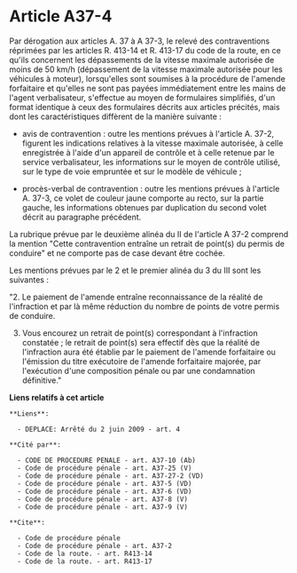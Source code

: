 # Article A37-4

Par dérogation aux articles A. 37 à A 37-3, le relevé des contraventions réprimées par les articles R. 413-14 et R. 413-17 du
code de la route, en ce qu'ils concernent les dépassements de la vitesse maximale autorisée de moins de 50 km/h (dépassement
de la vitesse maximale autorisée pour les véhicules à moteur), lorsqu'elles sont soumises à la procédure de l'amende
forfaitaire et qu'elles ne sont pas payées immédiatement entre les mains de l'agent verbalisateur, s'effectue au moyen de
formulaires simplifiés, d'un format identique à ceux des formulaires décrits aux articles précités, mais dont les
caractéristiques diffèrent de la manière suivante :

- avis de contravention : outre les mentions prévues à l'article A. 37-2, figurent les indications relatives à la vitesse
maximale autorisée, à celle enregistrée à l'aide d'un appareil de contrôle et à celle retenue par le service verbalisateur,
les informations sur le moyen de contrôle utilisé, sur le type de voie empruntée et sur le modèle de véhicule ;

- procès-verbal de contravention : outre les mentions prévues à l'article A. 37-3, ce volet de couleur jaune comporte au
recto, sur la partie gauche, les informations obtenues par duplication du second volet décrit au paragraphe précédent.

La rubrique prévue par le deuxième alinéa du II de l'article A 37-2 comprend la mention "Cette contravention entraîne un
retrait de point(s) du permis de conduire" et ne comporte pas de case devant être cochée.

Les mentions prévues par le 2 et le premier alinéa du 3 du III sont les suivantes :

"2. Le paiement de l'amende entraîne reconnaissance de la réalité de l'infraction et par là même réduction du nombre de
points de votre permis de conduire.

3. Vous encourez un retrait de point(s) correspondant à l'infraction constatée ; le retrait de point(s) sera effectif dès que
la réalité de l'infraction aura été établie par le paiement de l'amende forfaitaire ou l'émission du titre exécutoire de
l'amende forfaitaire majorée, par l'exécution d'une composition pénale ou par une condamnation définitive."

**Liens relatifs à cet article**

	**Liens**:

	  - DEPLACE: Arrêté du 2 juin 2009 - art. 4

	**Cité par**:

	  - CODE DE PROCEDURE PENALE - art. A37-10 (Ab)
	  - Code de procédure pénale - art. A37-25 (V)
	  - Code de procédure pénale - art. A37-27-2 (VD)
	  - Code de procédure pénale - art. A37-5 (VD)
	  - Code de procédure pénale - art. A37-6 (VD)
	  - Code de procédure pénale - art. A37-8 (V)
	  - Code de procédure pénale - art. A37-9 (V)

	**Cite**:

	  - Code de procédure pénale
	  - Code de procédure pénale - art. A37-2
	  - Code de la route. - art. R413-14
	  - Code de la route. - art. R413-17
